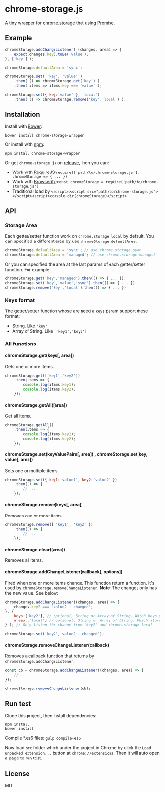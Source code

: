 # chrome-storage.js

A tiny wrapper for [chrome.storage](https://developer.chrome.com/extensions/storage) that using [Promise](https://developer.mozilla.org/en-US/docs/Web/JavaScript/Reference/Global_Objects/Promise).

## Example

```js
chromeStorage.addChangeListener( (changes, area) => {
    expect(changes.key).toBe('value');
}, ['key'] );

chromeStorage.defaultArea = 'sync';

chromeStorage.set( 'key', 'value' )
    .then( () => chromeStorage.get('key') )
    .then( items => items.key === 'value' );

chromeStorage.set({ key:'value' }, 'local')
    .then( () => chromeStorage.remove('key','local') );
```

## Installation

Install with [Bower](http://bower.io/): 

```
bower install chrome-storage-wrapper
```

Or install with [npm](https://www.npmjs.com/):

```
npm install chrome-storage-wrapper
```

Or get `chrome-storage.js` on [release](https://github.com/lmk123/chrome-storage-wapper/releases), then you can:

 + Work with [RequireJS](http://requirejs.org/):`require(['path/to/chrome-storage.js'], chromeStorage => { ... })`
 + Work with [Browserify](http://browserify.org/):`const chromeStorage = require('path/to/chrome-storage.js')`
 + Traditional load by `<script>`:`<script src="path/to/chrome-storage.js"></script><script>console.dir(chromeStorage)</script>`

## API

### Storage Area

Each getter/setter function work on `chrome.storage.local` by default. You can specified a different area by use `chromeStorage.defaultArea`:

```js
chromeStorage.defaultArea = 'sync'; // use chrome.storage.sync
chromeStorage.defaultArea = 'managed'; // use chrome.storage.managed
```

Or you can specified the area at the last params of each getter/setter function. For example:

```js
chromeStorage.get('key','managed').then(() => { ... });
chromeStorage.set('key','value','sync').then(() => { ... })
chromeStorage.remove('key','local').then(() => { ... })
```

### Keys format

The getter/setter function whose are need a `keys` param support these format:

 + String. Like `'key'`
 + Array of String. Like `['key1','key2']`

### All functions

#### chromeStorage.get(keys[, area])

Gets one or more items.

```js
chromeStorage.get(['key1','key2'])
    .then(items => {
        console.log(items.key1);
        console.log(items.key2);
    });
```

#### chromeStorage.getAll([area])

Get all items.

```js
chromeStorage.getAll()
    .then(items => {
        console.log(items.key1);
        console.log(items.key2);
    });
```

#### chromeStorage.set(keyValuePairs[, area]) , chromeStorage.set(key, value[, area])

Sets one or multiple items.

```js
chromeStorage.set({ key1:'value1', key2:'value2' })
    .then(() => {
        // ...
    });
```

#### chromeStorage.remove(keys[, area])

Removes one or more items.

```js
chromeStorage.remove([ 'key1', 'key2' })
    .then(() => {
        // ...
    });
```

#### chromeStorage.clear([area])

Removes all items.

#### chromeStorage.addChangeListener(callback[, options])

Fired when one or more items change. This function return a function, it's used by `chromeStorage.removeChangeListener`. **Note**: The changes only has the new value. See below:

```js
chromeStorage.addChangeListener((changes, area) => {
    changes.key2 === 'value2 - changed';
}, {
    keys:['key2'], // optional, String or Array of String. Which keys you want listen.
    areas:['local'] // optional, String or Array of String. Which storage areas you want listen.
} ); // Only listen the change from 'key2' and chrome.storage.local

chromeStorage.set('key2','value2 - changed');
```

#### chromeStorage.removeChangeListener(callback)

Removes a callback function that returns by `chromeStorage.addChangeListener`.

```js
const cb = chromeStorage.addChangeListener((changes, area) => {
    // ...
});

chromeStorage.removeChangeListener(cb);
```

## Run test

Clone this project, then install dependencies:

```
npm install
bower install
```

Compile *.es6 files: `gulp compile-es6`

Now load `src` folder which under the project in Chrome by click the `Load unpacked extension...` button at `chrome://extensions`. Then it will auto open a page to run test.

## License
MIT
